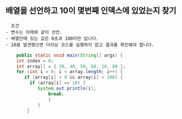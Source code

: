 
## 배열을 선언하고 10이 몇번째 인덱스에 있었는지 찾기 

	  조건
	- 변수는 아래와 같이 선언.
	- 배열안에 있는 값은 0초과 100미만 입니다.
	- 10을 발견했으면 더이상 코드를 실행하지 않고 결과를 확인해야 합니다.
```java
    public static void main(String[] args) {
	int index = 0;
	int array[] = { 30, 40, 50, 60, 10, 80 };
	for (int i = 0; i < array.length; i++) {
	   if (array[i] > 0 && array[i] < 100) {
		 if (array[i] == 10) {
			System.out.println(i);
				break;
				}
			}
		}

